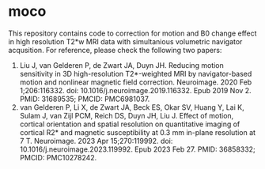 # moco
This repository contains code to correction for motion and B0 change effect in high resolution T2*w MRI data with simultanious volumetric navigator acqusition.
For reference, please check the following two papers:
1. Liu J, van Gelderen P, de Zwart JA, Duyn JH. Reducing motion sensitivity in 3D high-resolution T2*-weighted MRI by navigator-based motion and nonlinear magnetic field correction. Neuroimage. 2020 Feb 1;206:116332. doi: 10.1016/j.neuroimage.2019.116332. Epub 2019 Nov 2. PMID: 31689535; PMCID: PMC6981037.
2. van Gelderen P, Li X, de Zwart JA, Beck ES, Okar SV, Huang Y, Lai K, Sulam J, van Zijl PCM, Reich DS, Duyn JH, Liu J. Effect of motion, cortical orientation and spatial resolution on quantitative imaging of cortical R2* and magnetic susceptibility at 0.3 mm in-plane resolution at 7 T. Neuroimage. 2023 Apr 15;270:119992. doi: 10.1016/j.neuroimage.2023.119992. Epub 2023 Feb 27. PMID: 36858332; PMCID: PMC10278242.
